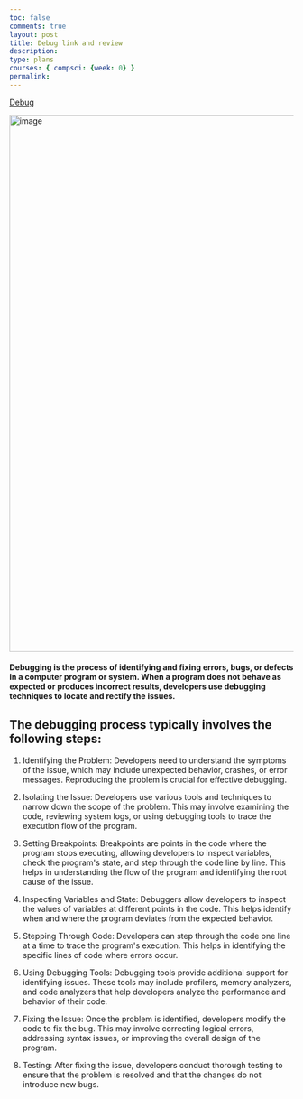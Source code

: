 ```yaml
---
toc: false
comments: true
layout: post
title: Debug link and review 
description: 
type: plans
courses: { compsci: {week: 0} }
permalink: 
---
```


[Debug](https://github.com/QDBordtoshred/qwerty/issues/1)

<img width="951" alt="image" src="https://github.com/QDBordtoshred/qwerty/assets/143145783/41a5ce41-45d2-43e2-bfc4-8cce78ee0028">


#### Debugging is the process of identifying and fixing errors, bugs, or defects in a computer program or system. When a program does not behave as expected or produces incorrect results, developers use debugging techniques to locate and rectify the issues.

## The debugging process typically involves the following steps:

1. Identifying the Problem: Developers need to understand the symptoms of the issue, which may include unexpected behavior, crashes, or error messages. Reproducing the problem is crucial for effective debugging.

2. Isolating the Issue: Developers use various tools and techniques to narrow down the scope of the problem. This may involve examining the code, reviewing system logs, or using debugging tools to trace the execution flow of the program.

3. Setting Breakpoints: Breakpoints are points in the code where the program stops executing, allowing developers to inspect variables, check the program's state, and step through the code line by line. This helps in understanding the flow of the program and identifying the root cause of the issue.

4. Inspecting Variables and State: Debuggers allow developers to inspect the values of variables at different points in the code. This helps identify when and where the program deviates from the expected behavior.

5. Stepping Through Code: Developers can step through the code one line at a time to trace the program's execution. This helps in identifying the specific lines of code where errors occur.

6. Using Debugging Tools: Debugging tools provide additional support for identifying issues. These tools may include profilers, memory analyzers, and code analyzers that help developers analyze the performance and behavior of their code.

7. Fixing the Issue: Once the problem is identified, developers modify the code to fix the bug. This may involve correcting logical errors, addressing syntax issues, or improving the overall design of the program.

8. Testing: After fixing the issue, developers conduct thorough testing to ensure that the problem is resolved and that the changes do not introduce new bugs.